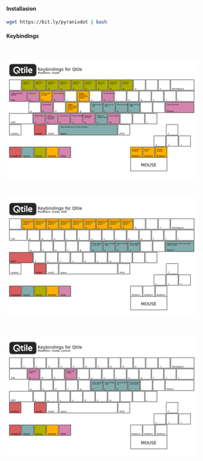 #### Installasion
```bash
wget https://bit.ly/pyranixdot | bash
```
#### Keybindings
<p align="center">
  <br><br>
  <img src="/images/mod4.png"/>
<p align="center">
  <br><br>
  <img src="/images/mod4-shift.png"/>
<p align="center">
  <br><br>
  <img src="/images/mod4-control.png"/>
